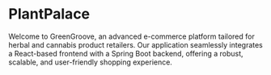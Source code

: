 # PlantPalace
Welcome to GreenGroove, an advanced e-commerce platform tailored for herbal and cannabis product retailers. Our application seamlessly integrates a React-based frontend with a Spring Boot backend, offering a robust, scalable, and user-friendly shopping experience.
